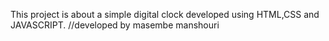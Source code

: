 This project is about a simple digital clock developed using HTML,CSS and JAVASCRIPT.
//developed by masembe manshouri
